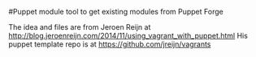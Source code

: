 #Puppet module tool to get existing modules from Puppet Forge

The idea and files are from Jeroen Reijn at http://blog.jeroenreijn.com/2014/11/using_vagrant_with_puppet.html
His puppet template repo is at https://github.com/jreijn/vagrants
